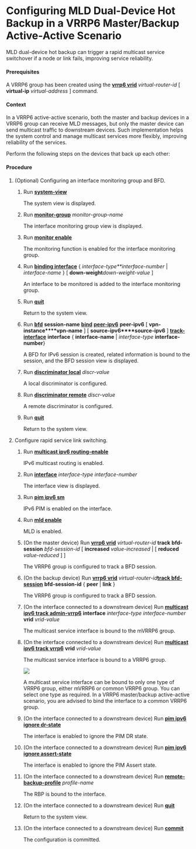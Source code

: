 Configuring MLD Dual-Device Hot Backup in a VRRP6 Master/Backup Active-Active Scenario
======================================================================================

MLD dual-device hot backup can trigger a rapid multicast service switchover if a node or link fails, improving service reliability.

#### Prerequisites

A VRRP6 group has been created using the [**vrrp6 vrid**](cmdqueryname=vrrp6+vrid) *virtual-router-id* [ **virtual-ip** *virtual-address* ] command.


#### Context

In a VRRP6 active-active scenario, both the master and backup devices in a VRRP6 group can receive MLD messages, but only the master device can send multicast traffic to downstream devices. Such implementation helps the system control and manage multicast services more flexibly, improving reliability of the services.

Perform the following steps on the devices that back up each other:


#### Procedure

1. (Optional) Configuring an interface monitoring group and BFD.
   1. Run [**system-view**](cmdqueryname=system-view)
      
      
      
      The system view is displayed.
   2. Run [**monitor-group**](cmdqueryname=monitor-group) *monitor-group-name*
      
      
      
      The interface monitoring group view is displayed.
   3. Run [**monitor enable**](cmdqueryname=monitor+enable)
      
      
      
      The monitoring function is enabled for the interface monitoring group.
   4. Run [**binding interface**](cmdqueryname=binding+interface) { *interface-type**interface-number* | *interface-name* } [ **down-weight***down-weight-value* ]
      
      
      
      An interface to be monitored is added to the interface monitoring group.
   5. Run [**quit**](cmdqueryname=quit)
      
      
      
      Return to the system view.
   6. Run **[**bfd**](cmdqueryname=bfd)** **session-name** **[**bind**](cmdqueryname=bind)** **[**peer-ipv6**](cmdqueryname=peer-ipv6)** **peer-ipv6** [ **vpn-instance****vpn-name** ] [ **source-ipv6****source-ipv6** ] **[**track-interface**](cmdqueryname=track-interface)** **interface** { **interface-name** | *interface-type* **interface-number**}
      
      
      
      A BFD for IPv6 session is created, related information is bound to the session, and the BFD session view is displayed.
   7. Run [**discriminator local**](cmdqueryname=discriminator+local) *discr-value*
      
      
      
      A local discriminator is configured.
   8. Run [**discriminator remote**](cmdqueryname=discriminator+remote) *discr-value*
      
      
      
      A remote discriminator is configured.
   9. Run [**quit**](cmdqueryname=quit)
      
      
      
      Return to the system view.
2. Configure rapid service link switching.
   1. Run [**multicast ipv6 routing-enable**](cmdqueryname=multicast+ipv6+routing-enable)
      
      
      
      IPv6 multicast routing is enabled.
   2. Run [**interface**](cmdqueryname=interface) *interface-type* *interface-number*
      
      
      
      The interface view is displayed.
   3. Run [**pim ipv6 sm**](cmdqueryname=pim+ipv6+sm)
      
      
      
      IPv6 PIM is enabled on the interface.
   4. Run [**mld enable**](cmdqueryname=mld+enable)
      
      
      
      MLD is enabled.
   5. (On the master device) Run [**vrrp6 vrid**](cmdqueryname=vrrp6+vrid) *virtual-router-id* **track** **bfd-session** *bfd-session-id* [ **increased** *value-increased* | [ **reduced** *value-reduced* ] ]
      
      
      
      The VRRP6 group is configured to track a BFD session.
   6. (On the backup device) Run **[**vrrp6 vrid**](cmdqueryname=vrrp6+vrid)** *virtual-router-id*[**track bfd-session**](cmdqueryname=track+bfd-session) **bfd-session-id** { ****peer**** | ****link**** }
      
      
      
      The VRRP6 group is configured to track a BFD session.
   7. (On the interface connected to a downstream device) Run [**multicast ipv6 track admin-vrrp6**](cmdqueryname=multicast+ipv6+track+admin-vrrp6) **interface** *interface-type* *interface-number* **vrid** *vrid-value*
      
      
      
      The multicast service interface is bound to the mVRRP6 group.
   8. (On the interface connected to a downstream device) Run [**multicast ipv6 track vrrp6**](cmdqueryname=multicast+ipv6+track+vrrp6) **vrid** *vrid-value*
      
      
      
      The multicast service interface is bound to a VRRP6 group.
      
      
      
      ![](../../../../public_sys-resources/note_3.0-en-us.png) 
      
      A multicast service interface can be bound to only one type of VRRP6 group, either mVRRP6 or common VRRP6 group. You can select one type as required. In a VRRP6 master/backup active-active scenario, you are advised to bind the interface to a common VRRP6 group.
   9. (On the interface connected to a downstream device) Run [**pim ipv6 ignore dr-state**](cmdqueryname=pim+ipv6+ignore+dr-state)
      
      
      
      The interface is enabled to ignore the PIM DR state.
   10. (On the interface connected to a downstream device) Run [**pim ipv6 ignore assert-state**](cmdqueryname=pim+ipv6+ignore+assert-state)
       
       
       
       The interface is enabled to ignore the PIM Assert state.
   11. (On the interface connected to a downstream device) Run [**remote-backup-profile**](cmdqueryname=remote-backup-profile) *profile-name*
       
       
       
       The RBP is bound to the interface.
   12. (On the interface connected to a downstream device) Run [**quit**](cmdqueryname=quit)
       
       
       
       Return to the system view.
   13. (On the interface connected to a downstream device) Run [**commit**](cmdqueryname=commit)
       
       
       
       The configuration is committed.
